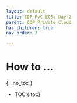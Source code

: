```yaml
---
layout: default
title: CDP PvC ECS: Day-2
parent: CDP Private Cloud
has_children: true
nav_order: 7

---
```


# How to ...
{: .no_toc }

- TOC
{:toc}


